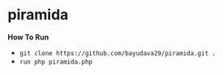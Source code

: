 # piramida

**How To Run**
- `git clone https://github.com/bayudava29/piramida.git .`
- `run php piramida.php`
